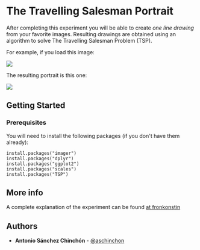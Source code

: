 # The Travelling Salesman Portrait

After completing this experiment you will be able to create *one line drawing* from your favorite images. Resulting drawings are obtained using an algorithm to solve The Travelling Salesman Problem (TSP).

For example, if you load this image:

<img src="https://fronkonstin.com/wp-content/uploads/2018/04/frankenstein.jpg"
style="max-height: 100px; max-width: 100px;" />

The resulting portrait is this one:

<img src="https://fronkonstin.com/wp-content/uploads/2018/04/frankyTSP.png" style="max-height: 100px; max-width: 100px;" />

## Getting Started

### Prerequisites

You will need to install the following packages (if you don't have them already):

```
install.packages("imager")
install.packages("dplyr")
install.packages("ggplot2")
install.packages("scales")
install.packages("TSP")
```

## More info

A complete explanation of the experiment can be found [at fronkonstin](https://fronkonstin.com/2018/04/04/the-travelling-salesman-portrait/)

## Authors

* **Antonio Sánchez Chinchón** - [@aschinchon](https://twitter.com/aschinchon)

